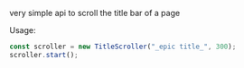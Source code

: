 very simple api to scroll the title bar of a page

Usage:
```javascript
const scroller = new TitleScroller("_epic title_", 300);
scroller.start();
```
